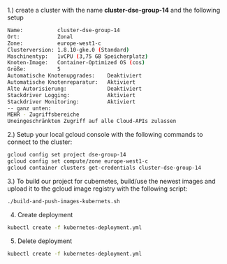 1.) create a cluster with the name **cluster-dse-group-14** and the following setup
```bash
Name:           cluster-dse-group-14
Ort:            Zonal
Zone:           europe-west1-c
Clusterversion: 1.8.10-gke.0 (Standard)
Maschinentyp:   1vCPU (3,75 GB Speicherplatz)
Knoten-Image:   Container-Optimized OS (cos)
Größe:          5
Automatische Knotenupgrades:    Deaktiviert
Automatische Knotenreparatur:   Aktiviert
Alte Autorisierung:             Deaktiviert
Stackdriver Logging:            Aktiviert
Stackdriver Monitoring:         Aktiviert
-- ganz unten:
MEHR - Zugriffsbereiche
Uneingeschränkten Zugriff auf alle Cloud-APIs zulassen
```

2.) Setup your local gcloud console with the following commands to connect to the cluster:
```bash
gcloud config set project dse-group-14
gcloud config set compute/zone europe-west1-c
gcloud container clusters get-credentials cluster-dse-group-14
```

3.) To build our project for cubernetes, build/use the newest images and upload it to the gcloud image registry with the following script:
```bash
./build-and-push-images-kubernets.sh
```

4) Create deployment
```bash
kubectl create -f kubernetes-deployment.yml
```

5) Delete deployment
```bash
kubectl create -f kubernetes-deployment.yml
```






